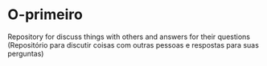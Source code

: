 # O-primeiro
Repository for discuss things with others and answers for their questions (Repositório para discutir coisas com outras pessoas e respostas para suas perguntas)
